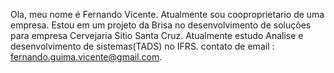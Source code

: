 Ola, meu nome é Fernando Vicente.
Atualmente sou cooproprietario de uma empresa.
Estou em um projeto da Brisa no desenvolvimento de soluções para empresa Cervejaria Sitio Santa Cruz.
Atualmente estudo Analise e desenvolvimento de sistemas(TADS)  no IFRS.
contato de email : fernando.guima.vicente@gmail.com.
